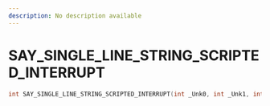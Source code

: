 ```yaml
---
description: No description available 
---
```


# SAY_SINGLE_LINE_STRING_SCRIPTED_INTERRUPT

```cpp
int SAY_SINGLE_LINE_STRING_SCRIPTED_INTERRUPT(int _Unk0, int _Unk1, int _Unk2, int _Unk3, int _Unk4, int _Unk5, int _Unk6, int _Unk7, int _Unk8, int _Unk9, int _Unk10, int _Unk11, int _Unk12);
```